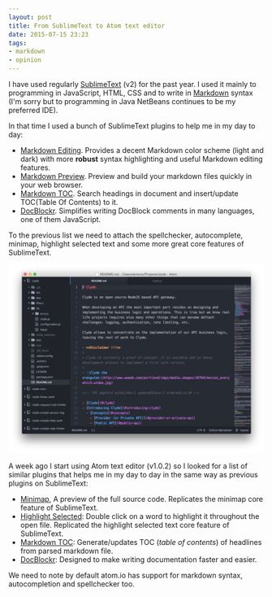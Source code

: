 ```yaml
---
layout: post
title: From SublimeText to Atom text editor
date: 2015-07-15 23:23
tags:
- markdown
- opinion
---
```


I have used regularly [SublimeText](http://www.sublimetext.com/) (v2) for the past year. I used it mainly to programming in JavaScript, HTML, CSS and to write in [Markdown](https://en.wikipedia.org/wiki/Markdown) syntax (I'm sorry but to programming in Java NetBeans continues to be my preferred IDE).

In that time I used a bunch of SublimeText plugins to help me in my day to day:

*   [Markdown Editing](https://packagecontrol.io/packages/MarkdownEditing). Provides a decent Markdown color scheme (light and dark) with more **robust** syntax highlighting and useful Markdown editing features.
*   [Markdown Preview](https://packagecontrol.io/packages/Markdown%20Preview). Preview and build your markdown files quickly in your web browser.
*   [Markdown TOC](https://packagecontrol.io/packages/MarkdownTOC). Search headings in document and insert/update TOC(Table Of Contents) to it.
*   [DocBlockr](https://packagecontrol.io/packages/DocBlockr). Simplifies writing DocBlock comments in many languages, one of them JavaScript.

To the previous list we need to attach the spellchecker, autocomplete, minimap, highlight selected text and some more great core features of SublimeText.

![](./images/atom-1024x756.png)

A week ago I start using Atom text editor (v1.0.2) so I looked for a list of similar plugins that helps me in my day to day in the same way as previous plugins on SublimeText:

*   [Minimap](https://atom.io/packages/minimap), A preview of the full source code. Replicates the minimap core feature of SublimeText.
*   [Highlight Selected](https://atom.io/packages/highlight-selected): Double click on a word to highlight it throughout the open file. Replicated the highlight selected text core feature of SublimeText.
*   [Markdown TOC](https://atom.io/packages/markdown-toc): Generate/updates TOC (_table of contents_) of headlines from parsed markdown file.
*   [DocBlockr](https://atom.io/packages/docblockr): Designed to make writing documentation faster and easier.

We need to note by default atom.io has support for markdown syntax, autocompletion and spellchecker too.
